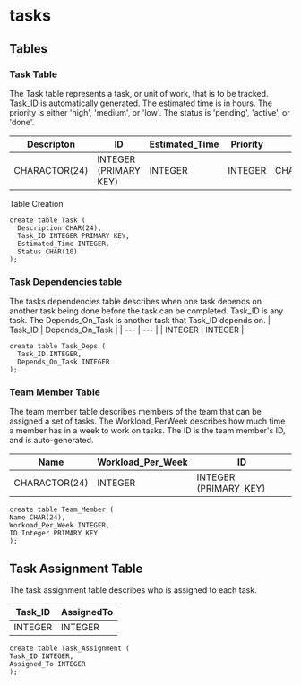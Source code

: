 # tasks

## Tables
### Task Table
The Task table represents a task, or unit of work, that is to be tracked.
Task_ID is automatically generated.
The estimated time is in hours.
The priority is either 'high', 'medium', or 'low'.
The status is 'pending', 'active', or 'done'.

| Descripton    | ID                    | Estimated_Time | Priority | STATUS |
|---------------|-----------------------|----------------| --- | --- |
| CHARACTOR(24) | INTEGER (PRIMARY KEY) | INTEGER        | INTEGER | CHARACTOR(10) |

Table Creation
```
create table Task ( 
  Description CHAR(24), 
  Task_ID INTEGER PRIMARY KEY, 
  Estimated_Time INTEGER,
  Status CHAR(10)
);
```
### Task Dependencies table 

The tasks dependencies table describes when one task depends on another task being done
before the task can be completed.
Task_ID is any task.
The Depends_On_Task is another task that Task_ID depends on.
| Task_ID | Depends_On_Task |
| --- | --- |
| INTEGER | INTEGER |
```
create table Task_Deps (  
  Task_ID INTEGER, 
  Depends_On_Task INTEGER
);
```
### Team Member Table
The team member table describes members of the team that can be assigned a set of tasks.
The Workload_PerWeek describes how much time a member has in a week to work on tasks.
The ID is the team member's ID, and is auto-generated.

| Name | Workload_Per_Week | ID |
| --- | --- | --- |
| CHARACTOR(24) | INTEGER | INTEGER (PRIMARY_KEY) |
```
create table Team_Member (
Name CHAR(24),
Workoad_Per_Week INTEGER,
ID Integer PRIMARY KEY
);
```
## Task Assignment Table

The task assignment table describes who is assigned to each task.

| Task_ID | AssignedTo | 
| --- | --- |
| INTEGER | INTEGER |

```
create table Task_Assignment (
Task_ID INTEGER,
Assigned_To INTEGER
);
```
